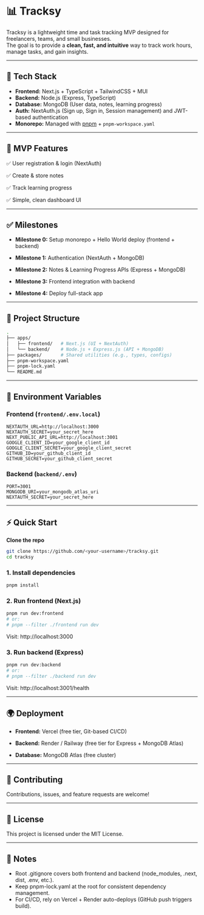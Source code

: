 # 📊 Tracksy

Tracksy is a lightweight time and task tracking MVP designed for freelancers, teams, and small businesses.  
The goal is to provide a **clean, fast, and intuitive** way to track work hours, manage tasks, and gain insights.

---

## 🚀 Tech Stack

- **Frontend:** Next.js + TypeScript + TailwindCSS + MUI
- **Backend:** Node.js (Express, TypeScript)
- **Database:** MongoDB (User data, notes, learning progress)
- **Auth:** NextAuth.js (Sign up, Sign in, Session management) and JWT-based authentication
- **Monorepo:** Managed with [pnpm](https://pnpm.io/) + `pnpm-workspace.yaml`

---

## 🎯 MVP Features

✅ User registration & login (NextAuth)

✅ Create & store notes

✅ Track learning progress

✅ Simple, clean dashboard UI

---

## ✅ Milestones

- **Milestone 0:** Setup monorepo + Hello World deploy (frontend + backend)

- **Milestone 1:** Authentication (NextAuth + MongoDB)

- **Milestone 2:** Notes & Learning Progress APIs (Express + MongoDB)

- **Milestone 3:** Frontend integration with backend

- **Milestone 4:** Deploy full-stack app

---

## 📂 Project Structure

```bash
.
├── apps/
│   ├── frontend/   # Next.js (UI + NextAuth)
│   └── backend/    # Node.js + Express.js (API + MongoDB)
├── packages/       # Shared utilities (e.g., types, configs)
├── pnpm-workspace.yaml
├── pnpm-lock.yaml
└── README.md
```

---

## 🔑 Environment Variables

### Frontend (`frontend/.env.local`)

```env
NEXTAUTH_URL=http://localhost:3000
NEXTAUTH_SECRET=your_secret_here
NEXT_PUBLIC_API_URL=http://localhost:3001
GOOGLE_CLIENT_ID=your_google_client_id
GOOGLE_CLIENT_SECRET=your_google_client_secret
GITHUB_ID=your_github_client_id
GITHUB_SECRET=your_github_client_secret
```

### Backend (`backend/.env`)

```env
PORT=3001
MONGODB_URI=your_mongodb_atlas_uri
NEXTAUTH_SECRET=your_secret_here
```

---

## ⚡ Quick Start

**Clone the repo**

```bash
git clone https://github.com/<your-username>/tracksy.git
cd tracksy
```

### 1. Install dependencies

```bash
pnpm install
```

### 2. Run frontend (Next.js)

```bash
pnpm run dev:frontend
# or:
# pnpm --filter ./frontend run dev
```

Visit: http://localhost:3000

### 3. Run backend (Express)

```bash
pnpm run dev:backend
# or:
# pnpm --filter ./backend run dev
```

Visit: http://localhost:3001/health

---

## 🌍 Deployment

- **Frontend:** Vercel (free tier, Git-based CI/CD)

- **Backend:** Render / Railway (free tier for Express + MongoDB Atlas)

- **Database:** MongoDB Atlas (free cluster)

---

## 🤝 Contributing

Contributions, issues, and feature requests are welcome!

---

## 📜 License

This project is licensed under the MIT License.

---

## 📌 Notes

- Root .gitignore covers both frontend and backend (node_modules, .next, dist, .env, etc.).
- Keep pnpm-lock.yaml at the root for consistent dependency management.
- For CI/CD, rely on Vercel + Render auto-deploys (GitHub push triggers build).
